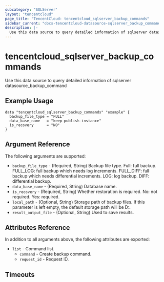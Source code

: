 ```yaml
---
subcategory: "SQLServer"
layout: "tencentcloud"
page_title: "TencentCloud: tencentcloud_sqlserver_backup_commands"
sidebar_current: "docs-tencentcloud-datasource-sqlserver_backup_commands"
description: |-
  Use this data source to query detailed information of sqlserver datasource_backup_command
---
```


# tencentcloud_sqlserver_backup_commands

Use this data source to query detailed information of sqlserver datasource_backup_command

## Example Usage

```hcl
data "tencentcloud_sqlserver_backup_commands" "example" {
  backup_file_type = "FULL"
  data_base_name   = "keep-publish-instance"
  is_recovery      = "NO"
}
```

## Argument Reference

The following arguments are supported:

* `backup_file_type` - (Required, String) Backup file type. Full: full backup. FULL_LOG: full backup which needs log increments. FULL_DIFF: full backup which needs differential increments. LOG: log backup. DIFF: differential backup.
* `data_base_name` - (Required, String) Database name.
* `is_recovery` - (Required, String) Whether restoration is required. No: not required. Yes: required.
* `local_path` - (Optional, String) Storage path of backup files. If this parameter is left empty, the default storage path will be D:.
* `result_output_file` - (Optional, String) Used to save results.

## Attributes Reference

In addition to all arguments above, the following attributes are exported:

* `list` - Command list.
  * `command` - Create backup command.
  * `request_id` - Request ID.


## Timeouts

<no value>


